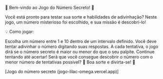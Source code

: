 🔢 Bem-vindo ao Jogo do Número Secreto! 🎉

Você está pronto para testar sua sorte e habilidades de adivinhação? Neste jogo, um número misterioso foi escolhido, e sua missão é descobri-lo!

💡 Como jogar:

Escolha um número entre 1 e 10 dentro de um intervalo definido. Você deve tentar adivinhar o número digitando suas respostas. A cada tentativa, o jogo dirá se o número secreto é maior ou menor do que o seu palpite. Continue tentando até acertar! Será que você consegue descobrir o número com o menor número de tentativas possível? 🎯 Boa sorte e divirta-se! 🚀

[Jogo do número secreto (jogo-lilac-omega.vercel.app)]

